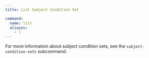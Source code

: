 ```yaml
---
title: List Subject Condition Set

command:
  name: list
  aliases:
    - l
---
```


For more information about subject condition sets, see the `subject-condition-sets` subcommand.
